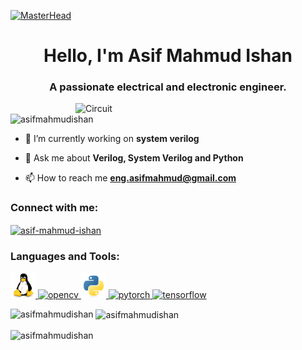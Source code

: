 [![MasterHead](https://github.com/asifmahmudishan/asifmahmudishan/blob/main/Asif%20Mahmud%20Ishan.png)](https://asifmahmudishan.io)
<h1 align="center">Hello, I'm Asif Mahmud Ishan</h1>
<h3 align="center">A passionate electrical and electronic engineer.</h3>
<img align="right" alt="Circuit" width="400" src="https://github.com/asifmahmudishan/asifmahmudishan/blob/main/chip.gif">


<p align="left"> <img src="https://komarev.com/ghpvc/?username=asifmahmudishan&label=Profile%20views&color=0e75b6&style=flat" alt="asifmahmudishan" /> </p>

- 🔭 I’m currently working on **system verilog**

- 💬 Ask me about **Verilog, System Verilog and Python**

- 📫 How to reach me **eng.asifmahmud@gmail.com**

<h3 align="left">Connect with me:</h3>
<p align="left">
<a href="https://linkedin.com/in/asif-mahmud-ishan" target="blank"><img align="center" src="https://raw.githubusercontent.com/rahuldkjain/github-profile-readme-generator/master/src/images/icons/Social/linked-in-alt.svg" alt="asif-mahmud-ishan" height="30" width="40" /></a>
</p>

<h3 align="left">Languages and Tools:</h3>
<p align="left"> <a href="https://www.linux.org/" target="_blank" rel="noreferrer"> <img src="https://raw.githubusercontent.com/devicons/devicon/master/icons/linux/linux-original.svg" alt="linux" width="40" height="40"/> </a> <a href="https://opencv.org/" target="_blank" rel="noreferrer"> <img src="https://www.vectorlogo.zone/logos/opencv/opencv-icon.svg" alt="opencv" width="40" height="40"/> </a> <a href="https://www.python.org" target="_blank" rel="noreferrer"> <img src="https://raw.githubusercontent.com/devicons/devicon/master/icons/python/python-original.svg" alt="python" width="40" height="40"/> </a> <a href="https://pytorch.org/" target="_blank" rel="noreferrer"> <img src="https://www.vectorlogo.zone/logos/pytorch/pytorch-icon.svg" alt="pytorch" width="40" height="40"/> </a> <a href="https://www.tensorflow.org" target="_blank" rel="noreferrer"> <img src="https://www.vectorlogo.zone/logos/tensorflow/tensorflow-icon.svg" alt="tensorflow" width="40" height="40"/> </a> </p>

<p><img align="left" src="https://github-readme-stats.vercel.app/api/top-langs?username=asifmahmudishan&show_icons=true&locale=en&layout=compact" alt="asifmahmudishan" /></p>

<p>&nbsp;<img align="center" src="https://github-readme-stats.vercel.app/api?username=asifmahmudishan&show_icons=true&locale=en" alt="asifmahmudishan" /></p>

<p><img align="center" src="https://github-readme-streak-stats.herokuapp.com/?user=asifmahmudishan&" alt="asifmahmudishan" /></p>
